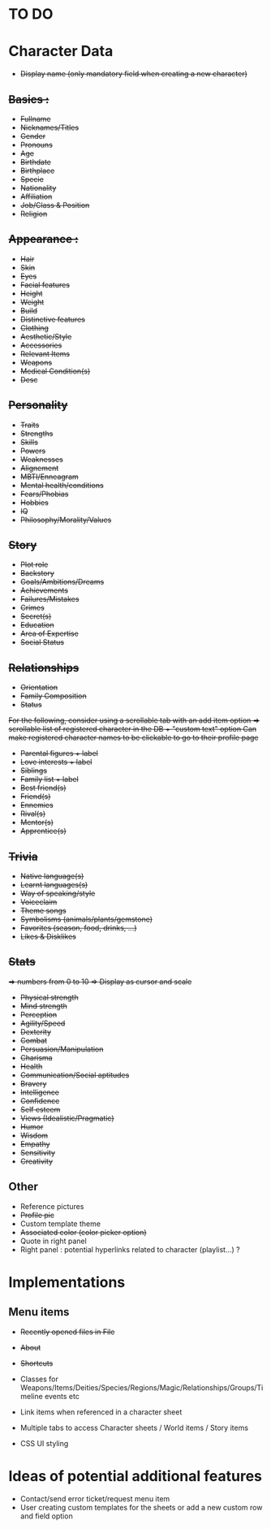 # TO DO

# Character Data

- <strike>Display name (only mandatory field when creating a new character)</strike>

## <strike>Basics :
- Fullname
- Nicknames/Titles
- Gender
- Pronouns
- Age
- Birthdate
- Birthplace
- Specie
- Nationality
- Affiliation
- Job/Class & Position
- Religion</strike>

## <strike> Appearance :
- Hair
- Skin
- Eyes
- Facial features
- Height
- Weight
- Build
- Distinctive features
- Clothing
- Aesthetic/Style
- Accessories
- Relevant Items
- Weapons
- Medical Condition(s)
- Desc</strike>

## <strike> Personality
- Traits
- Strengths
- Skills
- Powers
- Weaknesses
- Alignement
- MBTI/Enneagram
- Mental health/conditions
- Fears/Phobias
- Hobbies
- IQ
- Philosophy/Morality/Values</strike>

## <strike> Story
- Plot role
- Backstory
- Goals/Ambitions/Dreams
- Achievements
- Failures/Mistakes
- Crimes
- Secret(s)
- Education
- Area of Expertise
- Social Status</strike>

## <strike> Relationships
- Orientation
- Family Composition
- Status

For the following, consider using a scrollable tab with an add item option => scrollable list of registered character in the DB + "custom text" option
Can make registered character names to be clickable to go to their profile page

- Parental figures + label
- Love interests + label
- Siblings
- Family list + label
- Best friend(s)
- Friend(s)
- Ennemies
- Rival(s)
- Mentor(s)
- Apprentice(s)</strike>

## <strike> Trivia
- Native language(s)
- Learnt languages(s)
- Way of speaking/style
- Voiceclaim
- Theme songs
- Symbolisms (animals/plants/gemstone)
- Favorites (season, food, drinks, ...)
- Likes & Disklikes</strike>

## <strike> Stats
=> numbers from 0 to 10
=> Display as cursor and scale 
- Physical strength
- Mind strength
- Perception
- Agility/Speed
- Dexterity
- Combat
- Persuasion/Manipulation
- Charisma
- Health
- Communication/Social aptitudes
- Bravery
- Intelligence
- Confidence
- Self esteem
- Views (Idealistic/Pragmatic)
- Humor
- Wisdom
- Empathy
- Sensitivity
- Creativity</strike>

## Other
- Reference pictures
- <strike>Profile pic</strike>
- Custom template theme
- <strike>Associated color (color picker option)</strike>
- Quote in right panel
- Right panel : potential hyperlinks related to character (playlist...) ?

# Implementations

## Menu items
- <strike>Recently opened files in File
- About
- Shortcuts</strike>

- Classes for Weapons/Items/Deities/Species/Regions/Magic/Relationships/Groups/Timeline events etc
- Link items when referenced in a character sheet
- Multiple tabs to access Character sheets / World items / Story items
- CSS UI styling

# Ideas of potential additional features
- Contact/send error ticket/request menu item
- User creating custom templates for the sheets or add a new custom row and field option

